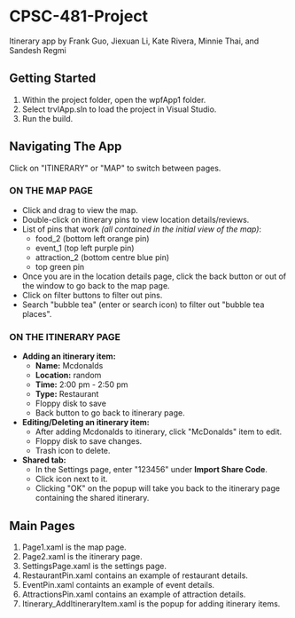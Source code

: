 # CPSC-481-Project
Itinerary app by Frank Guo, Jiexuan Li, Kate Rivera, Minnie Thai, and Sandesh Regmi

## Getting Started
1. Within the project folder, open the wpfApp1 folder.
2. Select trvlApp.sln to load the project in Visual Studio.
3. Run the build.

## Navigating The App
Click on "ITINERARY" or "MAP" to switch between pages.
### ON THE MAP PAGE
- Click and drag to view the map.
- Double-click on itinerary pins to view location details/reviews.
- List of pins that work *(all contained in the initial view of the map)*: 
  - food_2 (bottom left orange pin)
  - event_1 (top left purple pin)
  - attraction_2 (bottom centre blue pin)
  - top green pin
- Once you are in the location details page, click the back button or out of the window to go back to the map page.
- Click on filter buttons to filter out pins.
- Search "bubble tea" (enter or search icon) to filter out "bubble tea places".
### ON THE ITINERARY PAGE
- **Adding an itinerary item:**
  - **Name:** Mcdonalds
  - **Location:** random
  - **Time:** 2:00 pm - 2:50 pm
  - **Type:** Restaurant
  - Floppy disk to save
  - Back button to go back to itinerary page.
- **Editing/Deleting an itinerary item:**
  - After adding Mcdonalds to itinerary, click "McDonalds" item to edit.
  - Floppy disk to save changes.
  - Trash icon to delete.
- **Shared tab:**
  - In the Settings page, enter "123456" under **Import Share Code**.
  - Click icon next to it.
  - Clicking "OK" on the popup will take you back to the itinerary page containing the shared itinerary.

## Main Pages
1. Page1.xaml is the map page.
2. Page2.xaml is the itinerary page.
3. SettingsPage.xaml is the settings page.
4. RestaurantPin.xaml contains an example of restaurant details.
5. EventPin.xaml containts an example of event details.
6. AttractionsPin.xaml contains an example of attraction details.
7. Itinerary_AddItineraryItem.xaml is the popup for adding itinerary items.

